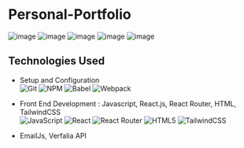 # Personal-Portfolio

![image](https://github.com/L-Chew/Personal-Portfolio/assets/70943828/6d54ff3e-5451-4a2e-a00a-de99ae72c3ac)
![image](https://github.com/L-Chew/Personal-Portfolio/assets/70943828/93e52424-265c-425b-bb7a-64fa09941600)
![image](https://github.com/L-Chew/Personal-Portfolio/assets/70943828/f7f568f2-3e3a-4cf5-a3b0-63d5660d0567)
![image](https://github.com/L-Chew/Personal-Portfolio/assets/70943828/32ff8863-c8d0-4505-969a-39d5bca611cd)
![image](https://github.com/L-Chew/Personal-Portfolio/assets/70943828/53f737c6-e373-407e-9a77-f5fac180b37b)




## Technologies Used

- Setup and Configuration \
![Git](https://img.shields.io/badge/git-%23F05033.svg?style=for-the-badge&logo=git&logoColor=white)
![NPM](https://img.shields.io/badge/NPM-%23000000.svg?style=for-the-badge&logo=npm&logoColor=white)
![Babel](https://img.shields.io/badge/Babel-F9DC3e?style=for-the-badge&logo=babel&logoColor=black)
![Webpack](https://img.shields.io/badge/webpack-%238DD6F9.svg?style=for-the-badge&logo=webpack&logoColor=black)

- Front End Development : Javascript, React.js, React Router, HTML, TailwindCSS \
![JavaScript](https://img.shields.io/badge/javascript-%23323330.svg?style=for-the-badge&logo=javascript&logoColor=%23F7DF1E)
![React](https://img.shields.io/badge/react-%2320232a.svg?style=for-the-badge&logo=react&logoColor=%2361DAFB)
![React Router](https://img.shields.io/badge/React_Router-CA4245?style=for-the-badge&logo=react-router&logoColor=white)
![HTML5](https://img.shields.io/badge/html5-%23E34F26.svg?style=for-the-badge&logo=html5&logoColor=white)
![TailwindCSS](https://img.shields.io/badge/tailwindcss-0F172A?&logo=tailwindcss)


- EmailJs, Verfalia API 
